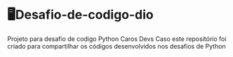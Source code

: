 # 🖥Desafio-de-codigo-dio
Projeto para desafio de codigo Python
Caros Devs Caso este repositório foi criado para compartilhar os códigos desenvolvidos nos desafios de Python
